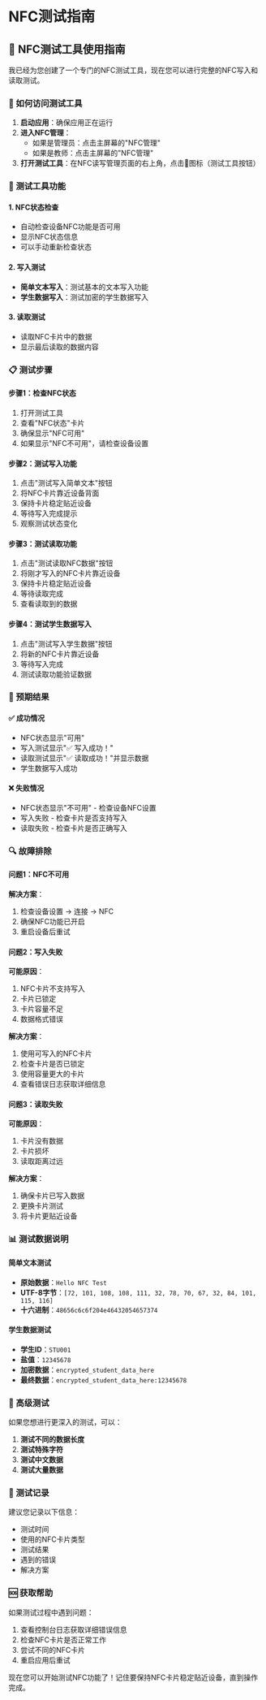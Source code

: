 # NFC测试指南

## 🧪 NFC测试工具使用指南

我已经为您创建了一个专门的NFC测试工具，现在您可以进行完整的NFC写入和读取测试。

### 📱 如何访问测试工具

1. **启动应用**：确保应用正在运行
2. **进入NFC管理**：
   - 如果是管理员：点击主屏幕的"NFC管理"
   - 如果是教师：点击主屏幕的"NFC管理"
3. **打开测试工具**：在NFC读写管理页面的右上角，点击🐛图标（测试工具按钮）

### 🔧 测试工具功能

#### 1. NFC状态检查
- 自动检查设备NFC功能是否可用
- 显示NFC状态信息
- 可以手动重新检查状态

#### 2. 写入测试
- **简单文本写入**：测试基本的文本写入功能
- **学生数据写入**：测试加密的学生数据写入

#### 3. 读取测试
- 读取NFC卡片中的数据
- 显示最后读取的数据内容

### 📋 测试步骤

#### 步骤1：检查NFC状态
1. 打开测试工具
2. 查看"NFC状态"卡片
3. 确保显示"NFC可用"
4. 如果显示"NFC不可用"，请检查设备设置

#### 步骤2：测试写入功能
1. 点击"测试写入简单文本"按钮
2. 将NFC卡片靠近设备背面
3. 保持卡片稳定贴近设备
4. 等待写入完成提示
5. 观察测试状态变化

#### 步骤3：测试读取功能
1. 点击"测试读取NFC数据"按钮
2. 将刚才写入的NFC卡片靠近设备
3. 保持卡片稳定贴近设备
4. 等待读取完成
5. 查看读取到的数据

#### 步骤4：测试学生数据写入
1. 点击"测试写入学生数据"按钮
2. 将新的NFC卡片靠近设备
3. 等待写入完成
4. 测试读取功能验证数据

### 🎯 预期结果

#### ✅ 成功情况
- NFC状态显示"可用"
- 写入测试显示"✅ 写入成功！"
- 读取测试显示"✅ 读取成功！"并显示数据
- 学生数据写入成功

#### ❌ 失败情况
- NFC状态显示"不可用" - 检查设备NFC设置
- 写入失败 - 检查卡片是否支持写入
- 读取失败 - 检查卡片是否正确写入

### 🔍 故障排除

#### 问题1：NFC不可用
**解决方案**：
1. 检查设备设置 → 连接 → NFC
2. 确保NFC功能已开启
3. 重启设备后重试

#### 问题2：写入失败
**可能原因**：
1. NFC卡片不支持写入
2. 卡片已锁定
3. 卡片容量不足
4. 数据格式错误

**解决方案**：
1. 使用可写入的NFC卡片
2. 检查卡片是否已锁定
3. 使用容量更大的卡片
4. 查看错误日志获取详细信息

#### 问题3：读取失败
**可能原因**：
1. 卡片没有数据
2. 卡片损坏
3. 读取距离过远

**解决方案**：
1. 确保卡片已写入数据
2. 更换卡片测试
3. 将卡片更贴近设备

### 📊 测试数据说明

#### 简单文本测试
- **原始数据**：`Hello NFC Test`
- **UTF-8字节**：`[72, 101, 108, 108, 111, 32, 78, 70, 67, 32, 84, 101, 115, 116]`
- **十六进制**：`48656c6c6f204e46432054657374`

#### 学生数据测试
- **学生ID**：`STU001`
- **盐值**：`12345678`
- **加密数据**：`encrypted_student_data_here`
- **最终数据**：`encrypted_student_data_here:12345678`

### 🚀 高级测试

如果您想进行更深入的测试，可以：

1. **测试不同的数据长度**
2. **测试特殊字符**
3. **测试中文数据**
4. **测试大量数据**

### 📝 测试记录

建议您记录以下信息：
- 测试时间
- 使用的NFC卡片类型
- 测试结果
- 遇到的错误
- 解决方案

### 🆘 获取帮助

如果测试过程中遇到问题：
1. 查看控制台日志获取详细错误信息
2. 检查NFC卡片是否正常工作
3. 尝试不同的NFC卡片
4. 重启应用后重试

现在您可以开始测试NFC功能了！记住要保持NFC卡片稳定贴近设备，直到操作完成。


